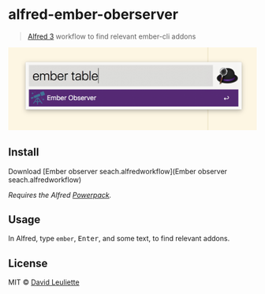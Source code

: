 # alfred-ember-oberserver

> [Alfred 3](https://www.alfredapp.com) workflow to find relevant ember-cli addons

<img src="screenshot.png">


## Install

Download [Ember observer seach.alfredworkflow](Ember observer seach.alfredworkflow)

*Requires the Alfred [Powerpack](https://www.alfredapp.com/powerpack/).*

## Usage

In Alfred, type `ember`, <kbd>Enter</kbd>, and some text, to find relevant addons.

## License

MIT © [David Leuliette](https://davidl.fr)
